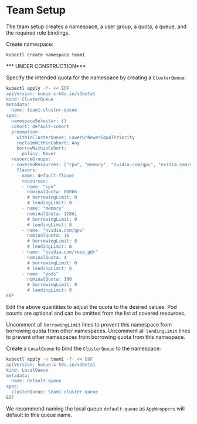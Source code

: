 # Team Setup

The team setup creates a namespace, a user group, a quota, a queue, and the
required role bindings.

Create namespace:
```sh
kubectl create namespace team1
```

*** UNDER CONSTRUCTION***

Specify the intended quota for the namespace by creating a `ClusterQueue`:
```sh
kubectl apply -f- << EOF
apiVersion: kueue.x-k8s.io/v1beta1
kind: ClusterQueue
metadata:
  name: team1-cluster-queue
spec:
  namespaceSelector: {}
  cohort: default-cohort
  preemption:
    withinClusterQueue: LowerOrNewerEqualPriority
    reclaimWithinCohort: Any
    borrowWithinCohort:
      policy: Never
  resourceGroups:
  - coveredResources: ["cpu", "memory", "nvidia.com/gpu", "nvidia.com/roce_gdr", "pods"]
    flavors:
    - name: default-flavor
      resources:
      - name: "cpu"
        nominalQuota: 8000m
        # borrowingLimit: 0
        # lendingLimit: 0
      - name: "memory"
        nominalQuota: 128Gi
        # borrowingLimit: 0
        # lendingLimit: 0
      - name: "nvidia.com/gpu"
        nominalQuota: 16
        # borrowingLimit: 0
        # lendingLimit: 0
      - name: "nvidia.com/roce_gdr"
        nominalQuota: 4
        # borrowingLimit: 0
        # lendingLimit: 0
      - name: "pods"
        nominalQuota: 100
        # borrowingLimit: 0
        # lendingLimit: 0
EOF
```
Edit the above quantities to adjust the quota to the desired values. Pod counts
are optional and can be omitted from the list of covered resources.

Uncomment all `borrowingLimit` lines to prevent this namespace from borrowing
quota from other namespaces. Uncomment all `lendingLimit` lines to prevent other
namespaces from borrowing quota from this namespace.

Create a `LocalQueue` to bind the `ClusterQueue` to the namespace:
```sh
kubectl apply -n team1 -f- << EOF
apiVersion: kueue.x-k8s.io/v1beta1
kind: LocalQueue
metadata:
  name: default-queue
spec:
  clusterQueue: team1-cluster-queue
EOF
```
We recommend naming the local queue `default-queue` as `AppWrappers` will
default to this queue name.

